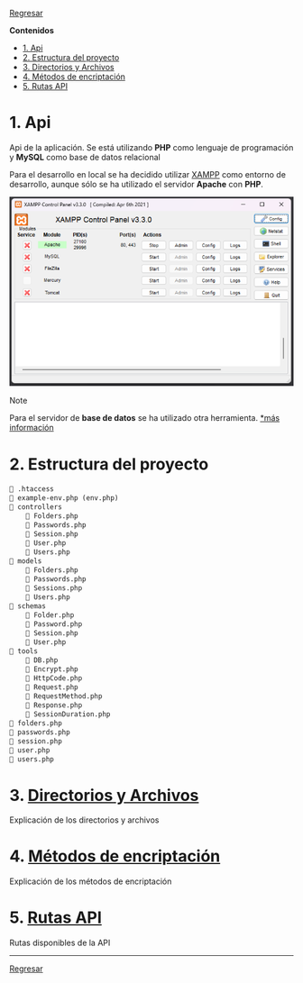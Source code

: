 [XAMPP imagen]: ../assets/xampp.png

[XAMPP]: https://www.apachefriends.org/es/index.html

[Regresar](../README.md)

**Contenidos**

- [1. Api](#1-api)
- [2. Estructura del proyecto](#2-estructura-del-proyecto)
- [3. Directorios y Archivos](#3-directorios-y-archivos)
- [4. Métodos de encriptación](#4-métodos-de-encriptación)
- [5. Rutas API](#5-rutas-api)


# 1. Api
Api de la aplicación. Se está utilizando **PHP** como lenguaje de programación y **MySQL** como base de datos relacional

Para el desarrollo en local se ha decidido utilizar [XAMPP] como entorno de desarrollo, aunque sólo se ha utilizado el servidor **Apache** con **PHP**.

![XAMPP imagen]

> [!NOTE]
> Para el servidor de **base de datos** se ha utilizado otra herramienta. [*más información](../db/README.md)


# 2. Estructura del proyecto

```text
📄 .htaccess
📄 example-env.php (env.php)
📁 controllers
    📄 Folders.php
    📄 Passwords.php
    📄 Session.php
    📄 User.php
    📄 Users.php
📁 models
    📄 Folders.php
    📄 Passwords.php
    📄 Sessions.php
    📄 Users.php
📁 schemas
    📄 Folder.php
    📄 Password.php
    📄 Session.php
    📄 User.php
📁 tools
    📄 DB.php
    📄 Encrypt.php
    📄 HttpCode.php
    📄 Request.php
    📄 RequestMethod.php
    📄 Response.php
    📄 SessionDuration.php
📄 folders.php
📄 passwords.php
📄 session.php
📄 user.php
📄 users.php
```


# 3. [Directorios y Archivos](directories-files.md)
Explicación de los directorios y archivos


# 4. [Métodos de encriptación](encryption-methods.md)
Explicación de los métodos de encriptación


# 5. [Rutas API](api-routes.md)
Rutas disponibles de la API


---

[Regresar](../README.md)
